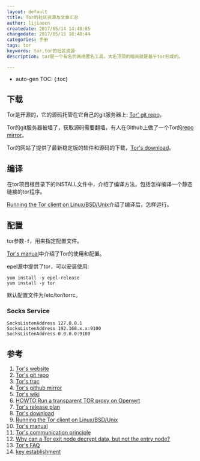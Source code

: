 ```yaml
---
layout: default
title: Tor的社区资源与文章汇总
author: lijiaocn
createdate: 2017/05/14 14:40:05
changedate: 2017/05/15 18:40:44
categories: 手册
tags: tor
keywords: tor,tor的社区资源
description: tor是一个有名的网络匿名工具，大名顶顶的暗网就是基于tor形成的。

---
```


* auto-gen TOC:
{:toc}

## 下载

Tor是开源的，它的源码托管在它自己的git服务器上: [Tor' git repo][3]。

Tor的git服务器被墙了，获取源码需要翻墙，有人在Github上做了一个Tor的[repo mirror][4]。

Tor的网站了提供了最新稳定版的软件和源码的下载，[Tor's download][8]。

## 编译

在tor项目根目录下的INSTALL文件中，介绍了编译方法，包括怎样编译一个静态链接的tor程序。

[Running the Tor client on Linux/BSD/Unix][9]介绍了编译后，怎样运行。

## 配置

tor参数`-f`，用来指定配置文件。

[Tor's manual][10]中介绍了Tor的使用和配置。

epel源中提供了tor，可以安装使用:

	yum install -y epel-release
	yum install -y tor

默认配置文件为/etc/tor/torrc。

### Socks Service

	SocksListenAddress 127.0.0.1
	SocksListenAddress 192.168.x.x:9100
	SocksListenAddress 0.0.0.0:9100

## 参考

1. [Tor's website][1]
2. [Tor's git repo][2]
3. [Tor's trac][3]
4. [Tor's github mirror][4]
5. [Tor's wiki][5]
6. [HOWTO:Run a transparent TOR proxy on Openwrt][6]
7. [Tor's release plan][7]
8. [Tor's download][8]
9. [Running the Tor client on Linux/BSD/Unix][9]
10. [Tor's manual][10]
11. [Tor's communication principle][11]
12. [Why can a Tor exit node decrypt data, but not the entry node?][12]
13. [Tor's FAQ][13]
14. [key establishment][14]

[1]: https://www.torproject.org/  "Tor's website"
[2]: https://gitweb.torproject.org/  "Tor's git repo" 
[3]: https://trac.torproject.org/projects/tor "Tor's trac"
[4]: https://github.com/torproject/ "Tor's github mirror"
[5]: https://trac.torproject.org/projects/tor/wiki/WikiStart "Tor's wiki"
[6]: https://forum.openwrt.org/viewtopic.php?id=27354 "HOWTO:Run a transparent TOR proxy on Openwrt"
[7]: https://trac.torproject.org/projects/tor/wiki/org/teams/NetworkTeam/CoreTorReleases "Tor's release plan"
[8]: https://www.torproject.org/download/download.html.en "Tor's download"
[9]: https://www.torproject.org/docs/tor-doc-unix "Running the Tor client on Linux/BSD/Unix"
[10]: https://www.torproject.org/docs/tor-manual.html.en "Tor's manual"
[11]: https://www.torproject.org/about/overview.html.en "Tor's communication principle"
[12]: https://security.stackexchange.com/questions/36571/why-can-a-tor-exit-node-decrypt-data-but-not-the-entry-node "Why can a Tor exit node decrypt data, but not the entry node?"
[13]: https://www.torproject.org/docs/faq "Tor's FAQ"
[14]: https://www.zhihu.com/question/25116415 "key establishment"
